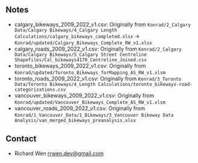 

## Notes

* calgary_bikeways_2009_2022_v1.csv: Originally from `Konrad/2_Calgary Data/Calgary Bikeways/4_Calgary Length Calculations/calgary_bikeways_completed.xlsx` -> `Konrad/updated/Calgary_Bikeways_Complete_RW_v1.xlsx`
* calgary_roads_2009_2022_v1.csv: Originally from `Konrad/2_Calgary Data/Calgary Bikeways/5_Calgary Street Centreline Shapefiles/Cal_bikeways4170_Centreline_Joined.csv`
* toronto_bikeways_2009_2022_v1.csv: Originally from `Konrad/updated/Toronto_Bikeways_forMapping_AS_RW_v1.xlsm`
* toronto_roads_2009_2022_v1.csv: Originally from `Konrad/3_Toronto Data/Toronto Bikeways/4_Length Calculations/toronto_bikeways-road-categorizations.csv`
* vancouver_bikeways_2009_2022_v1.csv: Originally from `Konrad/updated/Vancouver_Bikeways_Complete_AS_RW_v1.xlsm`
* vancouver_roads_2009_2022_v1.csv: Originally from `Konrad/1_Vancouver_Data/1_Bikeways/3_Vancouver Bikeway Data Analysis/van_merged_bikeways_preanalysis.xlsx`

## Contact

* Richard Wen <rrwen.dev@gmail.com>